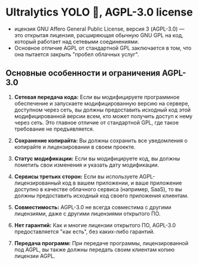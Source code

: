 # Ultralytics YOLO 🚀, AGPL-3.0 license
- ицензия GNU Affero General Public License, версия 3 (AGPL-3.0) — это открытая лицензия, расширяющая обычную GNU GPL на код, который работает над сетевыми соединениями.
- Основное отличие AGPL от стандартной GPL заключается в том, что она пытается закрыть "пробел облачных услуг".


## Основные особенности и ограничения AGPL-3.0

1. **Сетевая передача кода:** Если вы модифицируете программное обеспечение и запускаете модифицированную версию на сервере, доступном через сеть, вы должны предоставить исходный код этой модифицированной версии всем, кто может получить доступ к нему через сеть. Это главное отличие от стандартной GPL, где такое требование не предъявляется.

2. **Сохранение копирайта:** Вы должны сохранить все уведомления о копирайте и лицензировании в своем проекте.

3. **Статус модификации:** Если вы модифицируете код, вы должны пометить свои изменения и указать дату модификации.

4. **Сервисы третьих сторон:** Если вы используете AGPL-лицензированный код в вашем приложении, и ваше приложение доступно в качестве облачного сервиса (например, SaaS), то вы должны предоставить исходный код своего приложения клиентам.

5. **Совместимость:** AGPL-3.0 не всегда совместима с другими лицензиями, даже с другими лицензиями открытого ПО.

6. **Нет гарантий:** Как и многие лицензии открытого ПО, AGPL-3.0 предоставляется "как есть", без каких-либо гарантий.

7. **Передача программ:** При передаче программы, лицензированной под AGPL, вы также должны передать своим клиентам копию лицензии AGPL.
